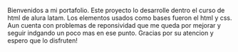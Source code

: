 Bienvenidos a mi portafolio. 
Este proyecto lo desarrolle dentro el curso de html de alura latam.
Los elementos usados como bases fueron el html y css.
Aun cuenta con problemas de reponsividad que me queda por mejorar y seguir indgando un poco  mas en ese punto. 
Gracias por su atencion y espero que lo disfruten!
